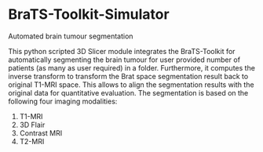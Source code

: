 # BraTS-Toolkit-Simulator
Automated brain tumour segmentation

This python scripted 3D Slicer module integrates the BraTS-Toolkit for automatically segmenting the brain tumour for user provided number of patients (as many as user required) in a folder. 
Furthermore, it computes the inverse transform to transform the Brat space segmentation result back to original T1-MRI space. This allows to align the segmentation results with the original 
data for quantitative evaluation. 
The segmentation is based on the following four imaging modalities:
1) T1-MRI
2) 3D Flair
3) Contrast MRI
4) T2-MRI


